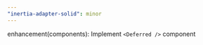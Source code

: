 ```yaml
---
"inertia-adapter-solid": minor
---
```


enhancement(components): Implement `<Deferred />` component
